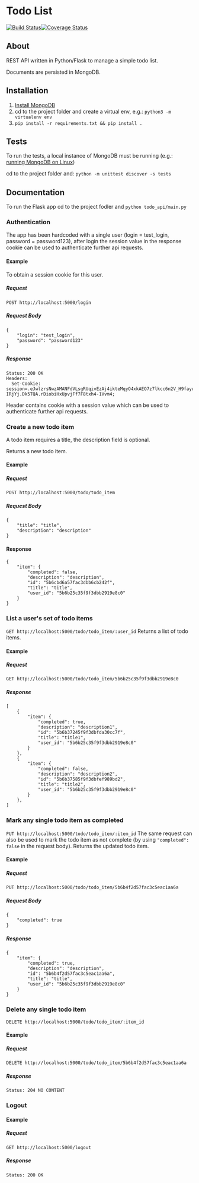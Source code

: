 # Todo List
[![Build Status](https://travis-ci.org/james-o-johnstone/todo-list.svg?branch=master)](https://travis-ci.org/james-o-johnstone/todo-list)[![Coverage Status](https://coveralls.io/repos/github/james-o-johnstone/todo-list/badge.svg?branch=master)](https://coveralls.io/github/james-o-johnstone/todo-list?branch=master)

## About 
REST API written in Python/Flask to manage a simple todo list.

Documents are persisted in MongoDB.

## Installation
1. [Install MongoDB](https://docs.mongodb.com/manual/installation/)
2. cd to the project folder and create a virtual env, e.g.: `python3 -m virtualenv env`
3. `pip install -r requirements.txt && pip install .`

## Tests
To run the tests, a local instance of MongoDB must be running (e.g.: [running MongoDB on Linux](https://docs.mongodb.com/manual/tutorial/install-mongodb-enterprise-on-ubuntu/#run-mongodb-enterprise))

cd to the project folder and: `python -m unittest discover -s tests`

## Documentation
To run the Flask app cd to the project fodler and `python todo_api/main.py`

### Authentication
The app has been hardcoded with a single user (login = test_login, password = password123), after login the session value in the response cookie can be used to authenticate further api requests.

#### Example 
To obtain a session cookie for this user.

##### Request
`POST http://localhost:5000/login`

##### Request Body
```
{
    "login": "test_login",
    "password": "password123"
}
```

##### Response 
```
Status: 200 OK
Headers:
  Set-Cookie: session=.eJwlzrsNwzAMANFdVLsgRUqivEzAj4ikteMqyO4xkAEO7z7lkcc6n2V_H9fayuMVZS9TQ8h8uGjNGHWFuTqoKy0ZYZgAXWt1Vkaj5gGMXu8GeSZoBkjnLgNxdWuSvUsDJmhzVQ5CAUcEdkJ0t5vJfnuYU_FWrWzlOtfxn2nWrTanljMpzOrEucShfH-IRjYj.Dk5TQA.rDiobiHxUpvjFf7F8txh4-1Vvm4;
```
Header contains cookie with a session value which can be used to authenticate further api requests.

### Create a new todo item
A todo item requires a title, the description field is optional.

Returns a new todo item.

#### Example

##### Request
`POST http://localhost:5000/todo/todo_item`

##### Request Body
```
{
	"title": "title",
	"description": "description"
}
```

#### Response
```
{
    "item": {
        "completed": false,
        "description": "description",
        "id": "5b6cbd6a57fac3dbb6cb242f",
        "title": "title",
        "user_id": "5b6b25c35f9f3dbb2919e8c0"
    }
}
```

### List a user's set of todo items
`GET http://localhost:5000/todo/todo_item/:user_id`
Returns a list of todo items.

#### Example

##### Request
`GET http://localhost:5000/todo/todo_item/5b6b25c35f9f3dbb2919e8c0`

##### Response
```
[
    {
        "item": {
            "completed": true,
            "description": "description1",
            "id": "5b6b37245f9f3dbfda30cc7f",
            "title": "title1",
            "user_id": "5b6b25c35f9f3dbb2919e8c0"
        }
    },
    {
        "item": {
            "completed": false,
            "description": "description2",
            "id": "5b6b37585f9f3dbfef989bd2",
            "title": "title2",
            "user_id": "5b6b25c35f9f3dbb2919e8c0"
        }
    },
]
```

### Mark any single todo item as completed
`PUT http://localhost:5000/todo/todo_item/:item_id`
The same request can also be used to mark the todo item as not complete (by using `"completed": false` in the request body).
Returns the updated todo item.

#### Example

##### Request
`PUT http://localhost:5000/todo/todo_item/5b6b4f2d57fac3c5eac1aa6a`

##### Request Body
```
{
	"completed": true
}
```

##### Response
```
{
    "item": {
        "completed": true,
        "description": "description",
        "id": "5b6b4f2d57fac3c5eac1aa6a",
        "title": "title",
        "user_id": "5b6b25c35f9f3dbb2919e8c0"
    }
}
```

### Delete any single todo item
`DELETE http://localhost:5000/todo/todo_item/:item_id`

#### Example

##### Request
`DELETE http://localhost:5000/todo/todo_item/5b6b4f2d57fac3c5eac1aa6a`

##### Response
```
Status: 204 NO CONTENT
```

### Logout

#### Example

##### Request
`GET http://localhost:5000/logout`

##### Response
```
Status: 200 OK
```



